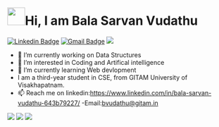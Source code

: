 # <img src="https://media.tenor.com/images/3b388fe03da271d2674faf85eb7c3fcd/tenor.gif" width=40 height=40 />Hi, I am Bala Sarvan Vudathu 
[![Linkedin Badge](https://img.shields.io/badge/-BalaSarvan-blue?style=social&logo=Linkedin&logoColor=blue&link=https://www.linkedin.com/in/bala-sarvan-vudathu-643b79227/)](https://www.linkedin.com/in/bala-sarvan-vudathu-643b79227/)
[![Gmail Badge](https://img.shields.io/badge/-GMail-c14438?style=social&logo=Gmail&logoColor=red&link=mailto:balasarvanvudathu@gmail.com)](balasarvanvudathu@gmail.com)
![](https://visitor-badge.glitch.me/badge?page_id=balasarvan12.balasarvan12)

- 🔭 I’m currently working on Data Structures
- 👀 I’m interested in Coding and Artifical intelligence
- 🌱 I’m currently learning Web devlopment
- I am a third-year student in CSE, from GITAM University of Visakhapatnam. 
- 📫 Reach me on linkedin:https://www.linkedin.com/in/bala-sarvan-vudathu-643b79227/ -Email:bvudathu@gitam.in
<img src="https://github-readme-stats.vercel.app/api?username=balasarvan12&show_icons=true&theme=blue"/>
<img src="https://github-readme-stats.vercel.app/api/top-langs?username=balasarvan12&layout=compact"/>
<img src="https://github-readme-streak-stats.herokuapp.com/?user=balasarvan12"/>
<!---
BALASARVAN12/BALASARVAN12 is a ✨ special ✨ repository because its `README.md` (this file) appears on your GitHub profile.
You can click the Preview link to take a look at your changes.
--->
